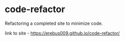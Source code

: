 # code-refactor
Refactoring a completed site to minimize code.  

link to site - https://erebus009.github.io/code-refactor/
